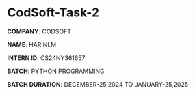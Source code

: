 # CodSoft-Task-2

**COMPANY**: CODSOFT

**NAME**: HARINI.M

**INTERN ID**: CS24NY361657

**BATCH**: PYTHON PROGRAMMING

**BATCH DURATION**: DECEMBER-25,2024 TO JANUARY-25,2025


